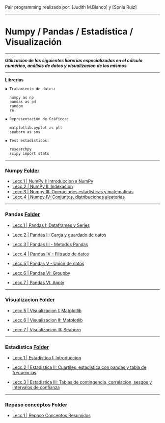 Pair programming realizado por: [Judith M.Blanco] y [Sonia Ruiz]  


--------------------------
# Numpy / Pandas  / Estadística / Visualización 
--------------------------

***Utilizacion de las siguientes librerías especializadas en el cálculo numérico, análisis de datos y visualizacion de los mismos***

---

**Librerias** 

    ▪ Tratamiento de datos:

      numpy as np
      pandas as pd
      random 
      re

    ▪ Representación de Gráficos:

      matplotlib.pyplot as plt
      seaborn as sns

    ▪ Test estadisticos:

      researchpy 
      scipy import stats

---------------------------
###  Numpy [Folder](https://github.com/solkiria/bootcamp_adalab/tree/main/pairprogramming/module2-sprint1/numpy)

* [Lecc.1 | NumPy I: Introduccion a NumPy](./numpy/pairprog-numpy-leccion1-numpy1.ipynb)
* [Lecc.2 | NumPy II: Indexacion](./numpy/pairprog-numpy-leccion2-indexacion.ipynb)
* [Lecc.3 | Numpy III: Operaciones estadisticas y matematicas](./numpy/pairprog-numpy-leccion3-numpy3.ipynb)
* [Lecc.4 | Numpy IV: Conjuntos, distribuciones aleatorias](./numpy/pairprog-numpy-leccion4-conj_distrib_aleatorias.ipynb)



---------------------------
### Pandas [Folder](https://github.com/solkiria/bootcamp_adalab/tree/main/pairprogramming/module2-sprint1/pandas)

* [Lecc.1 | Pandas I: Dataframes y Series](./pandas/pair-prog-pandas-leccion1-pandas1.ipynb)

* [Lecc.2 | Pandas II: Carga y guardado de datos](./pandas/pair-prog-pandas-leccion2-cargadatos.ipynb)

* [Lecc.3 | Pandas III - Metodos Pandas](./pandas/pair-prog-pandas-leccion3-pandas3.ipynb)

* [Lecc.4 | Pandas IV - Filtrado de datos](./pandas/pair-prog-pandas-leccion4-filtrado.ipynb)

* [Lecc.5 | Pandas V - Unión de datos](./pandas/pair-prog-pandas-leccion5-pandas5.ipynb)

* [Lecc.6 | Pandas VI: Groupby](./pandas/pair-prog-pandas-leccion6-groupby.ipynb)

* [Lecc.7 | Pandas VI: Apply](./pandas/pairprog-pandas-leccion7-pandas7.ipynb)



---------------------------
### Visualizacion [Folder](https://github.com/solkiria/bootcamp_adalab/tree/main/pairprogramming/module2-sprint1/visualizacion)

* [Lecc.5 | Visualizacion I: Matplotlib](./visualizacion/pairprog-visualizacion-visualizacion1_matplotlib.ipynb)

* [Lecc.6 | Visualizacion II: Matplotlib](./visualizacion/pairprog-visualizacion-visualizacion2_matloptib.ipynb)

* [Lecc.7 | Visualizacion III: Seaborn](./visualizacion/pairprog-visualizacion-visualizacion3_seaborn.ipynb)



---------------------------
### Estadistica [Folder](https://github.com/solkiria/bootcamp_adalab/tree/main/pairprogramming/module2-sprint1/estadistica) 

* [Lecc.1 | Estadistica I: Introduccion](./estadistica/Estadistica_leccion1y2/pairprog-estadistica-estadistica-1_introduccion.ipynb)

* [Lecc.2 | Estadistica II: Cuartiles, estadistica con pandas y tabla de frecuencias](./estadistica/Estadistica_leccion1y2/pairprog-estadistica-estadistica2_cuartiles_pandas_tablas_frec.ipynb)

* [Lecc.3 | Estadistica III: Tablas de contingencia, correlacion, sesgos y intervalos de confianza](./estadistica/pairprog-estadistica3_tablascont_corr_sesgos_interv.ipynb)

---------------------------
### Repaso conceptos [Folder](https://github.com/solkiria/bootcamp_adalab/tree/main/pairprogramming/module2-sprint1/repaso%20conceptos%20estadistica%20y%20visualizacion)
 
* [Lecc.1 | Repaso Conceptos Resumidos](./estadistica/pairprog-repaso-repasoconceptos.ipynb)
  

